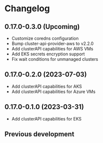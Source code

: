 # Changelog

## 0.17.0-0.3.0 (Upcoming)

* Customize coredns configuration
* Bump cluster-api-provider-aws to v2.2.0
* Add clusterAPI capabilities for AWS VMs
* Add EKS secrets encryption support
* Fix wait conditions for unmanaged clusters

## 0.17.0-0.2.0 (2023-07-03)

* Add clusterAPI capabilities for AKS
* Add clusterAPI capabilities for Azure VMs

## 0.17.0-0.1.0 (2023-03-31)

* Add clusterAPI capabilities for EKS

## Previous development
